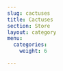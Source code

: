 ```yaml
---
slug: cactuses
title: Cactuses
section: Store
layout: category
menu:
  categories:
    weight: 6

---
```

